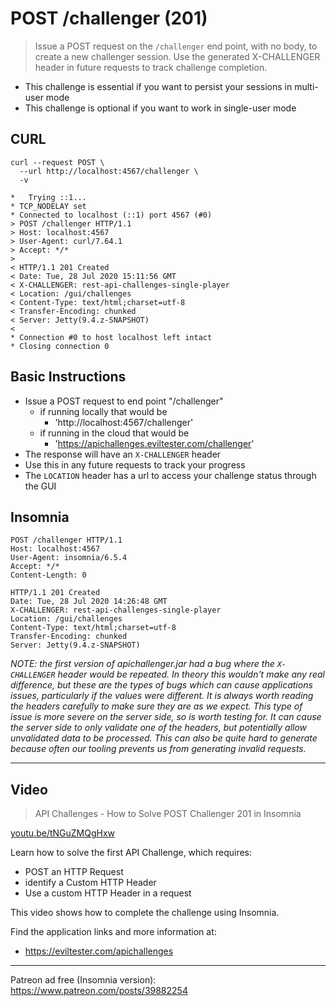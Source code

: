 # POST /challenger (201)

> Issue a POST request on the `/challenger` end point, with no body, to create a new challenger session. Use the generated X-CHALLENGER header in future requests to track challenge completion.

- This challenge is essential if you want to persist your sessions in multi-user mode
- This challenge is optional if you want to work in single-user mode

## CURL

~~~~~~~~
curl --request POST \
  --url http://localhost:4567/challenger \
  -v
~~~~~~~~

~~~~~~~~
*   Trying ::1...
* TCP_NODELAY set
* Connected to localhost (::1) port 4567 (#0)
> POST /challenger HTTP/1.1
> Host: localhost:4567
> User-Agent: curl/7.64.1
> Accept: */*
> 
< HTTP/1.1 201 Created
< Date: Tue, 28 Jul 2020 15:11:56 GMT
< X-CHALLENGER: rest-api-challenges-single-player
< Location: /gui/challenges
< Content-Type: text/html;charset=utf-8
< Transfer-Encoding: chunked
< Server: Jetty(9.4.z-SNAPSHOT)
< 
* Connection #0 to host localhost left intact
* Closing connection 0
~~~~~~~~

## Basic Instructions

- Issue a POST request to end point "/challenger"
    - if running locally that would be
        - 'http://localhost:4567/challenger' 
    - if running in the cloud that would be
        - 'https://apichallenges.eviltester.com/challenger' 
- The response will have an `X-CHALLENGER` header
- Use this in any future requests to track your progress
- The `LOCATION` header has a url to access your challenge status through the GUI

## Insomnia

~~~~~~~~
POST /challenger HTTP/1.1
Host: localhost:4567
User-Agent: insomnia/6.5.4
Accept: */*
Content-Length: 0
~~~~~~~~


~~~~~~~~
HTTP/1.1 201 Created
Date: Tue, 28 Jul 2020 14:26:48 GMT
X-CHALLENGER: rest-api-challenges-single-player
Location: /gui/challenges
Content-Type: text/html;charset=utf-8
Transfer-Encoding: chunked
Server: Jetty(9.4.z-SNAPSHOT)
~~~~~~~~


_NOTE: the first version of apichallenger.jar had a bug where the `X-CHALLENGER` header would be repeated. In theory this wouldn't make any real difference, but these are the types of bugs which can cause applications issues, particularly if the values were different. It is always worth reading the headers carefully to make sure they are as we expect. This type of issue is more severe on the server side, so is worth testing for. It can cause the server side to only validate one of the headers, but potentially allow unvalidated data to be processed. This can also be quite hard to generate because often our tooling prevents us from generating invalid requests._


---

## Video

> API Challenges - How to Solve POST Challenger 201 in Insomnia

[youtu.be/tNGuZMQgHxw](https://youtu.be/tNGuZMQgHxw)

Learn how to solve the first API Challenge, which requires:

- POST an HTTP Request
- identify a Custom HTTP Header
- Use a custom HTTP Header in a request

This video shows how to complete the challenge using Insomnia.

Find the application links and more information at:

- https://eviltester.com/apichallenges

---

Patreon ad free (Insomnia version): https://www.patreon.com/posts/39882254